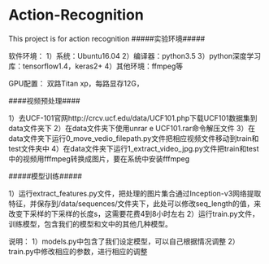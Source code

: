 # Action-Recognition
This project is for action recognition
#####实验环境#####

软件环境：
1）系统：Ubuntu16.04
2）编译器：python3.5
3）python深度学习库：tensorflow1.4，keras2+
4）其他环境：ffmpeg等

GPU配置：
双路Titan xp，每路显存12G，

####视频预处理####

1）去UCF-101官网http://crcv.ucf.edu/data/UCF101.php下载UCF101数据集到data文件夹下
2）在data文件夹下使用unrar e UCF101.rar命令解压文件
3）在data文件夹下运行0_move_vedio_filepath.py文件把相应视频文件移动到train和test文件夹中
4）在data文件夹下运行1_extract_video_jpg.py文件把train和test中的视频用fffmpeg转换成图片，要在系统中安装fffmpeg


#####模型训练#####

1）运行extract_features.py文件，把处理的图片集合通过Inception-v3网络提取特征，并保存到/data/sequences/文件夹下，此处可以修改seq_length的值，来改变下采样的下采样的长度s，这需要花费4到8小时左右
2）运行train.py文件，训练模型，包含我们的模型和文中的其他几种模型。

说明：
1）models.py中包含了我们设定模型，可以自己根据情况调整
2）train.py中修改相应的参数，进行相应的调整
